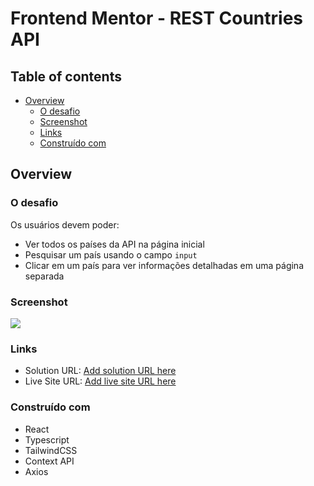 # Frontend Mentor - REST Countries API 
## Table of contents

- [Overview](#overview)
  - [O desafio](#o-desafio)
  - [Screenshot](#screenshot)
  - [Links](#links)
  - [Construído com](#construído-com)

## Overview

### O desafio

Os usuários devem poder:

- Ver todos os países da API na página inicial
- Pesquisar um país usando o campo `input`
- Clicar em um país para ver informações detalhadas em uma página separada

### Screenshot

![](../countriesinfo.jpeg)

### Links

- Solution URL: [Add solution URL here](https://your-solution-url.com)
- Live Site URL: [Add live site URL here](https://your-live-site-url.com)

### Construído com

- React
- Typescript
- TailwindCSS
- Context API
- Axios